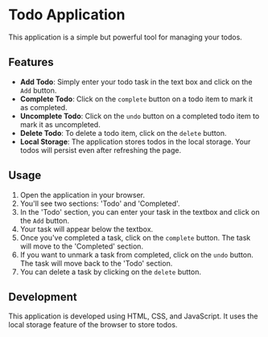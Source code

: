 # Todo Application

This application is a simple but powerful tool for managing your todos.

## Features

- **Add Todo**: Simply enter your todo task in the text box and click on the `Add` button.
- **Complete Todo**: Click on the `complete` button on a todo item to mark it as completed.
- **Uncomplete Todo**: Click on the `undo` button on a completed todo item to mark it as uncompleted.
- **Delete Todo**: To delete a todo item, click on the `delete` button.
- **Local Storage**: The application stores todos in the local storage. Your todos will persist even after refreshing the page.

## Usage

1. Open the application in your browser.
2. You'll see two sections: 'Todo' and 'Completed'.
3. In the 'Todo' section, you can enter your task in the textbox and click on the `Add` button.
4. Your task will appear below the textbox.
5. Once you've completed a task, click on the `complete` button. The task will move to the 'Completed' section.
6. If you want to unmark a task from completed, click on the `undo` button. The task will move back to the 'Todo' section.
7. You can delete a task by clicking on the `delete` button.

## Development

This application is developed using HTML, CSS, and JavaScript. It uses the local storage feature of the browser to store todos.

